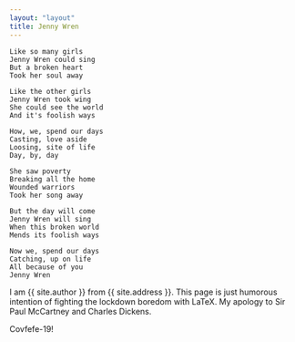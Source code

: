 ```yaml
---
layout: "layout"
title: Jenny Wren
---
```


```
Like so many girls
Jenny Wren could sing
But a broken heart
Took her soul away

Like the other girls
Jenny Wren took wing
She could see the world
And it's foolish ways

How, we, spend our days
Casting, love aside
Loosing, site of life
Day, by, day

She saw poverty
Breaking all the home
Wounded warriors
Took her song away

But the day will come
Jenny Wren will sing
When this broken world
Mends its foolish ways

Now we, spend our days
Catching, up on life
All because of you
Jenny Wren
```

I am {{ site.author }} from {{ site.address }}.
This page is just humorous intention of fighting the lockdown boredom with LaTeX.
My apology to Sir Paul McCartney and Charles Dickens.

Covfefe-19!

